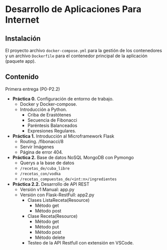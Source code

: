 # Desarrollo de Aplicaciones Para Internet

## Instalación

El proyecto archivo `docker-compose.yml` para la gestión de los 
contenedores y un archivo `Dockerfile` para el contenedor principal de
la aplicación (paquete app).

## Contenido

Primera entrega (P0-P2.2)

- **Práctica 0.** Configuración de entorno de trabajo. 
    - Docker y Docker-compose.
    - Introducción a Python.
        - Criba de Erastótenes
        - Secuencia de Fibonacci
        - Paréntesis Balanceados
        - Expresiones Regulares.
- **Práctica 1.** Introducción al Microframework Flask
    - Routing. /fibonacci/8
    - Servir Imágenes
    - Página de error 404.
- **Práctica 2.** Base de datos NoSQL MongoDB con Pymongo
    - Querys a la base de datos
    - `/recetas_de/cuba_libre`
    - `/recetas_con/vodka`
    - `/recetas_compuestas_de/<int:n>/ingredientes`
- **Práctica 2.2.** Desarrollo de API REST
    - Versión v1 Manual: app.py
    - Versión con Flask-RestFull: app2.py
        - Clases ListaReceta(Resource)
            - Método get
            - Método post
        - Clase Receta(Resource)
            - Método get
            - Método put
            - Método post
            - Método delete
        - Testeo de la API Restfull con extensión en VSCode.
